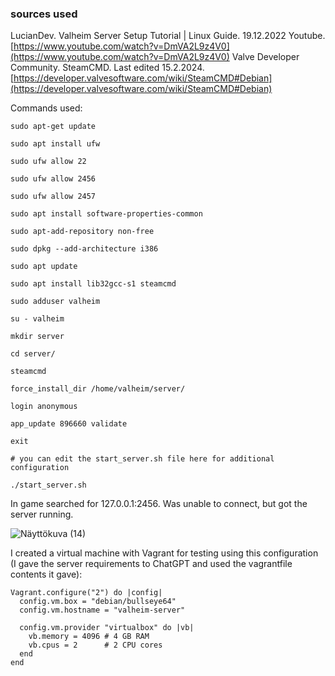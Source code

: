 ### sources used

LucianDev. Valheim Server Setup Tutorial | Linux Guide. 19.12.2022 Youtube. [https://www.youtube.com/watch?v=DmVA2L9z4V0](https://www.youtube.com/watch?v=DmVA2L9z4V0)
Valve Developer Community. SteamCMD. Last edited 15.2.2024. [https://developer.valvesoftware.com/wiki/SteamCMD#Debian](https://developer.valvesoftware.com/wiki/SteamCMD#Debian)

Commands used:

```
sudo apt-get update

sudo apt install ufw

sudo ufw allow 22

sudo ufw allow 2456

sudo ufw allow 2457

sudo apt install software-properties-common

sudo apt-add-repository non-free

sudo dpkg --add-architecture i386

sudo apt update

sudo apt install lib32gcc-s1 steamcmd

sudo adduser valheim

su - valheim

mkdir server

cd server/

steamcmd

force_install_dir /home/valheim/server/

login anonymous

app_update 896660 validate

exit

# you can edit the start_server.sh file here for additional configuration

./start_server.sh

```

In game searched for 127.0.0.1:2456. Was unable to connect, but got the server running.

![Näyttökuva (14)](https://github.com/RonjaVee/Valheim-server/assets/148786247/e9e117fb-cd49-4b94-bb46-a2c3a52974f1)

I created a virtual machine with Vagrant for testing using this configuration (I gave the server requirements to ChatGPT and used the vagrantfile contents it gave):

```
Vagrant.configure("2") do |config|
  config.vm.box = "debian/bullseye64"
  config.vm.hostname = "valheim-server"

  config.vm.provider "virtualbox" do |vb|
    vb.memory = 4096 # 4 GB RAM
    vb.cpus = 2      # 2 CPU cores
  end
end

```






